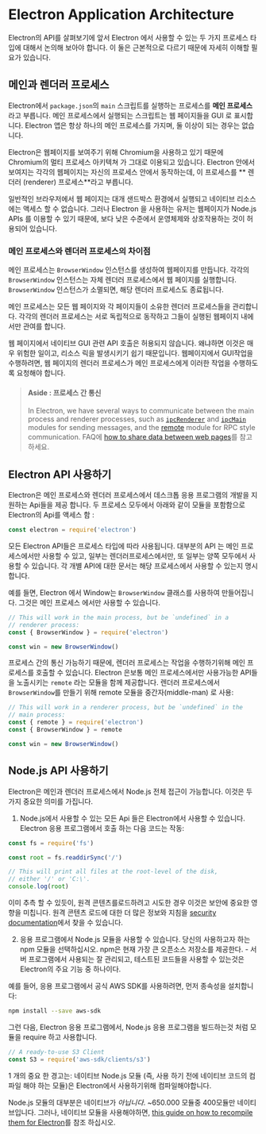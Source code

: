 # Electron Application Architecture

Electron의 API를 살펴보기에 앞서 Electron 에서 사용할 수 있는 두 가지 프로세스 타입에 대해서 논의해 보아야 합니다. 이 둘은 근본적으로 다르기 때문에 자세히 이해할 필요가 있습니다.

## 메인과 렌더러 프로세스

Electron에서 `package.json`의 `main` 스크립트를 실행하는 프로세스를 **메인 프로세스**라고 부릅니다. 메인 프로세스에서 실행되는 스크립트는 웹 페이지들을 GUI 로 표시합니다. Electron 앱은 항상 하나의 메인 프로세스를 가지며, 둘 이상이 되는 경우는 없습니다.

Electron은 웹페이지를 보여주기 위해 Chromium을 사용하고 있기 때문에 Chromium의 멀티 프로세스 아키텍쳐 가 그대로 이용되고 있습니다. Electron 안에서 보여지는 각각의 웹페이지는 자신의 프로세스 안에서 동작하는데, 이 프로세스를 ** 렌더러 (renderer) 프로세스**라고 부릅니다.

일반적인 브라우저에서 웹 페이지는 대개 샌드박스 환경에서 실행되고 네이티브 리소스에는 액세스 할 수 없습니다. 그러나 Electron 을 사용하는 유저는 웹페이지가 Node.js APIs 를 이용할 수 있기 때문에, 보다 낮은 수준에서 운영체제와 상호작용하는 것이 허용되어 있습니다.

### 메인 프로세스와 렌더러 프로세스의 차이점

메인 프로세스는 `BrowserWindow` 인스턴스를 생성하여 웹페이지를 만듭니다. 각각의 `BrowserWindow` 인스턴스는 자체 렌더러 프로세스에서 웹 페이지를 실행합니다. `BrowserWindow` 인스턴스가 소멸되면, 해당 렌더러 프로세스도 종료됩니다.

메인 프로세스는 모든 웹 페이지와 각 페이지들이 소유한 렌더러 프로세스들을 관리합니다. 각각의 렌더러 프로세스는 서로 독립적으로 동작하고 그들이 실행된 웹페이지 내에서만 관여를 합니다.

웹 페이지에서 네이티브 GUI 관련 API 호출은 허용되지 않습니다. 왜냐하면 이것은 매우 위험한 일이고, 리소스 릭을 발생시키기 쉽기 때문입니다. 웹페이지에서 GUI작업을 수행하려면, 웹 페이지의 렌더러 프로세스가 메인 프로세스에게 이러한 작업을 수행하도록 요청해야 합니다.

> #### Aside : 프로세스 간 통신
> 
> In Electron, we have several ways to communicate between the main process and renderer processes, such as [`ipcRenderer`](../api/ipc-renderer.md) and [`ipcMain`](../api/ipc-main.md) modules for sending messages, and the [remote](../api/remote.md) module for RPC style communication. FAQ에 [how to share data between web pages](../faq.md#how-to-share-data-between-web-pages)를 참고하세요.

## Electron API 사용하기

Electron은 메인 프로세스와 렌더러 프로세스에서 데스크톱 응용 프로그램의 개발을 지원하는 Api들을 제공 합니다. 두 프로세스 모두에서 아래와 같이 모듈을 포함함으로 Electron의 Api를 액세스 함 :

```javascript
const electron = require('electron')
```

모든 Electron API들은 프로세스 타입에 따라 사용됩니다. 대부분의 API 는 메인 프로세스에서만 사용할 수 있고, 일부는 렌더러프로세스에서만, 또 일부는 양쪽 모두에서 사용할 수 있습니다. 각 개별 API에 대한 문서는 해당 프로세스에서 사용할 수 있는지 명시합니다.

예를 들면, Electron 에서 Window는 `BrowserWindow` 클래스를 사용하여 만들어집니다. 그것은 메인 프로세스 에서만 사용할 수 있습니다.

```javascript
// This will work in the main process, but be `undefined` in a
// renderer process:
const { BrowserWindow } = require('electron')

const win = new BrowserWindow()
```

프로세스 간의 통신 가능하기 때문에, 렌더러 프로세스는 작업을 수행하기위해 메인 프로세스를 호출할 수 있습니다. Electron 은보통 메인 프로세스에서만 사용가능한 API들을 노출시키는 `remote` 라는 모듈을 함께 제공합니다. 렌더러 프로세스에서 `BrowserWindow`를 만들기 위해 remote 모듈을 중간자(middle-man) 로 사용:

```javascript
// This will work in a renderer process, but be `undefined` in the
// main process:
const { remote } = require('electron')
const { BrowserWindow } = remote

const win = new BrowserWindow()
```

## Node.js API 사용하기

Electron은 메인과 렌더러 프로세스에서 Node.js 전체 접근이 가능합니다. 이것은 두가지 중요한 의미를 가집니다.

1) Node.js에서 사용할 수 있는 모든 Api 들은 Electron에서 사용할 수 있습니다. Electron 응용 프로그램에서 호출 하는 다음 코드는 작동:

```javascript
const fs = require('fs')

const root = fs.readdirSync('/')

// This will print all files at the root-level of the disk,
// either '/' or 'C:\'.
console.log(root)
```

이미 추측 할 수 있듯이, 원격 콘텐츠를로드하려고 시도한 경우 이것은 보안에 중요한 영향을 미칩니다. 원격 콘텐츠 로드에 대한 더 많은 정보와 지침을 [security documentation](./security.md)에서 찾을 수 있습니다.

2) 응용 프로그램에서 Node.js 모듈을 사용할 수 있습니다. 당신의 사용하고자 하는 npm 모듈을 선택하십시오. npm은 현재 가장 큰 오픈소스 저장소를 제공한다. - 서버 프로그램에서 사용되는 잘 관리되고, 테스트된 코드들을 사용할 수 있는것은 Electron의 주요 기능 중 하나이다.

예를 들어, 응용 프로그램에서 공식 AWS SDK를 사용하려면, 먼저 종속성을 설치합니다:

```sh
npm install --save aws-sdk
```

그런 다음, Electron 응용 프로그램에서, Node.js 응용 프로그램을 빌드하는것 처럼 모듈을 require 하고 사용합니다.

```javascript
// A ready-to-use S3 Client
const S3 = require('aws-sdk/clients/s3')
```

1 개의 중요 한 경고는: 네이티브 Node.js 모듈 (즉, 사용 하기 전에 네이티브 코드의 컴파일 해야 하는 모듈)은 Electron에서 사용하기위해 컴파일해야합니다. 

Node.js 모듈의 대부분은 네이티브가 *아닙니다*. ~650.000 모듈중 400모듈만 네이티브입니다. 그러나, 네이티브 모듈을 사용해야하면, [this guide on how to recompile them for Electron](./using-native-node-modules.md)를 참조 하십시오.